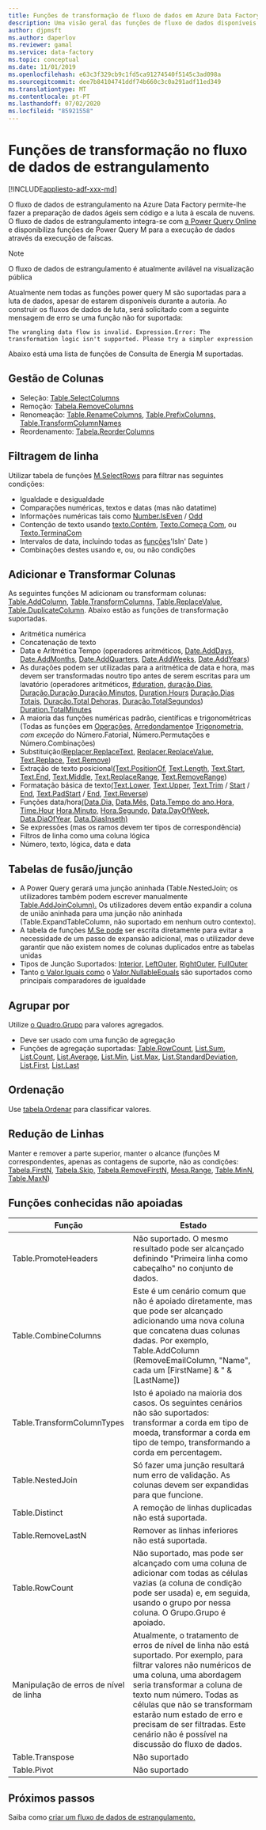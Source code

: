 ```yaml
---
title: Funções de transformação de fluxo de dados em Azure Data Factory
description: Uma visão geral das funções de fluxo de dados disponíveis na Azure Data Factory
author: djpmsft
ms.author: daperlov
ms.reviewer: gamal
ms.service: data-factory
ms.topic: conceptual
ms.date: 11/01/2019
ms.openlocfilehash: e63c3f329cb9c1fd5ca91274540f5145c3ad098a
ms.sourcegitcommit: dee7b84104741ddf74b660c3c0a291adf11ed349
ms.translationtype: MT
ms.contentlocale: pt-PT
ms.lasthandoff: 07/02/2020
ms.locfileid: "85921558"
---
```

# <a name="transformation-functions-in-wrangling-data-flow"></a>Funções de transformação no fluxo de dados de estrangulamento

[!INCLUDE[appliesto-adf-xxx-md](includes/appliesto-adf-xxx-md.md)]

O fluxo de dados de estrangulamento na Azure Data Factory permite-lhe fazer a preparação de dados ágeis sem código e a luta à escala de nuvens. O fluxo de dados de estrangulamento integra-se com [a Power Query Online](https://docs.microsoft.com/powerquery-m/power-query-m-reference) e disponibiliza funções de Power Query M para a execução de dados através da execução de faíscas. 

> [!NOTE]
> O fluxo de dados de estrangulamento é atualmente avilável na visualização pública

Atualmente nem todas as funções power query M são suportadas para a luta de dados, apesar de estarem disponíveis durante a autoria. Ao construir os fluxos de dados de luta, será solicitado com a seguinte mensagem de erro se uma função não for suportada:

`The wrangling data flow is invalid. Expression.Error: The transformation logic isn't supported. Please try a simpler expression`

Abaixo está uma lista de funções de Consulta de Energia M suportadas.

## <a name="column-management"></a>Gestão de Colunas

* Seleção: [Table.SelectColumns](https://docs.microsoft.com/powerquery-m/table-selectcolumns)
* Remoção: [Tabela.RemoveColumns](https://docs.microsoft.com/powerquery-m/table-removecolumns)
* Renomeação: [Table.RenameColumns,](https://docs.microsoft.com/powerquery-m/table-renamecolumns) [Table.PrefixColumns,](https://docs.microsoft.com/powerquery-m/table-prefixcolumns) [Table.TransformColumnNames](https://docs.microsoft.com/powerquery-m/table-transformcolumnnames)
* Reordenamento: [Tabela.ReorderColumns](https://docs.microsoft.com/powerquery-m/table-reordercolumns)

## <a name="row-filtering"></a>Filtragem de linha

Utilizar tabela de funções [M.SelectRows](https://docs.microsoft.com/powerquery-m/table-selectrows) para filtrar nas seguintes condições:

* Igualdade e desigualdade
* Comparações numéricas, textos e datas (mas não datatime)
* Informações numéricas tais como [Number.IsEven](https://docs.microsoft.com/powerquery-m/number-iseven) / [Odd](https://docs.microsoft.com/powerquery-m/number-iseven)
* Contenção de texto usando [texto.Contém](https://docs.microsoft.com/powerquery-m/text-contains), [Texto.Começa Com](https://docs.microsoft.com/powerquery-m/text-startswith), ou [Texto.TerminaCom](https://docs.microsoft.com/powerquery-m/text-endswith)
* Intervalos de data, incluindo todas as [funções](https://docs.microsoft.com/powerquery-m/date-functions)'IsIn' Date ) 
* Combinações destes usando e, ou, ou não condições

## <a name="adding-and-transforming-columns"></a>Adicionar e Transformar Colunas

As seguintes funções M adicionam ou transformam colunas: [Table.AddColumn](https://docs.microsoft.com/powerquery-m/table-addcolumn), [Table.TransformColumns,](https://docs.microsoft.com/powerquery-m/table-transformcolumns) [Table.ReplaceValue](https://docs.microsoft.com/powerquery-m/table-replacevalue), [Table.DuplicateColumn](https://docs.microsoft.com/powerquery-m/table-duplicatecolumn). Abaixo estão as funções de transformação suportadas.

* Aritmética numérica
* Concatenação de texto
* Data e Aritmética Tempo (operadores aritméticos, [Date.AddDays](https://docs.microsoft.com/powerquery-m/date-adddays), [Date.AddMonths](https://docs.microsoft.com/powerquery-m/date-addmonths), [Date.AddQuarters](https://docs.microsoft.com/powerquery-m/date-addquarters), [Date.AddWeeks](https://docs.microsoft.com/powerquery-m/date-addweeks), [Date.AddYears](https://docs.microsoft.com/powerquery-m/date-addyears))
* As durações podem ser utilizadas para a aritmética de data e hora, mas devem ser transformadas noutro tipo antes de serem escritas para um lavatório (operadores aritméticos, [#duration,](https://docs.microsoft.com/powerquery-m/sharpduration) [duração.Dias,](https://docs.microsoft.com/powerquery-m/duration-days) [Duração.Duração,Duração.Minutos,](https://docs.microsoft.com/powerquery-m/duration-minutes) [Duration.Hours](https://docs.microsoft.com/powerquery-m/duration-hours) [Duração.Dias](https://docs.microsoft.com/powerquery-m/duration-seconds) [Totais,](https://docs.microsoft.com/powerquery-m/duration-totaldays) [Duração.Total Dehoras,](https://docs.microsoft.com/powerquery-m/duration-totalhours) [Duração.TotalSegundos](https://docs.microsoft.com/powerquery-m/duration-totalseconds)) [Duration.TotalMinutes](https://docs.microsoft.com/powerquery-m/duration-totalminutes)    
* A maioria das funções numéricas padrão, científicas e trigonométricas (Todas as funções em [Operações,](https://docs.microsoft.com/powerquery-m/number-functions#operations) [Arredondamento](https://docs.microsoft.com/powerquery-m/number-functions#rounding)e [Trigonometria,](https://docs.microsoft.com/powerquery-m/number-functions#trigonometry) *com exceção* do Número.Fatorial, Número.Permutações e Número.Combinações)
* Substituição[(Replacer.ReplaceText,](https://docs.microsoft.com/powerquery-m/replacer-replacetext) [Replacer.ReplaceValue,](https://docs.microsoft.com/powerquery-m/replacer-replacevalue) [Text.Replace,](https://docs.microsoft.com/powerquery-m/text-replace) [Text.Remove](https://docs.microsoft.com/powerquery-m/text-remove))
* Extração de texto posicional[(Text.PositionOf](https://docs.microsoft.com/powerquery-m/text-positionof), [Text.Length](https://docs.microsoft.com/powerquery-m/text-length), [Text.Start](https://docs.microsoft.com/powerquery-m/text-start), [Text.End](https://docs.microsoft.com/powerquery-m/text-end), [Text.Middle](https://docs.microsoft.com/powerquery-m/text-middle), [Text.ReplaceRange](https://docs.microsoft.com/powerquery-m/text-replacerange), [Text.RemoveRange](https://docs.microsoft.com/powerquery-m/text-removerange))
* Formatação básica de texto[(Text.Lower](https://docs.microsoft.com/powerquery-m/text-lower), [Text.Upper](https://docs.microsoft.com/powerquery-m/text-upper), [Text.Trim](https://docs.microsoft.com/powerquery-m/text-trim) / [Start](https://docs.microsoft.com/powerquery-m/text-trimstart) / [End](https://docs.microsoft.com/powerquery-m/text-trimend), [Text.PadStart](https://docs.microsoft.com/powerquery-m/text-padstart) / [End](https://docs.microsoft.com/powerquery-m/text-padend), [Text.Reverse](https://docs.microsoft.com/powerquery-m/text-reverse))
* Funções data/hora[(Data.Dia,](https://docs.microsoft.com/powerquery-m/date-day) [Data.Mês,](https://docs.microsoft.com/powerquery-m/date-month) [Data.Tempo do ano.Hora,](https://docs.microsoft.com/powerquery-m/date-year) [Time.Hour](https://docs.microsoft.com/powerquery-m/time-hour) [Hora.Minuto,](https://docs.microsoft.com/powerquery-m/time-minute) [Hora.Segundo,](https://docs.microsoft.com/powerquery-m/time-second) [Data.DayOfWeek](https://docs.microsoft.com/powerquery-m/date-dayofweek), [Data.DiaOfYear](https://docs.microsoft.com/powerquery-m/date-dayofyear), [Data.DiasInseth)](https://docs.microsoft.com/powerquery-m/date-daysinmonth)
* Se expressões (mas os ramos devem ter tipos de correspondência)
* Filtros de linha como uma coluna lógica
* Número, texto, lógica, data e data

<a name="mergingjoining-tables"></a>Tabelas de fusão/junção
----------------------
* A Power Query gerará uma junção aninhada (Table.NestedJoin; os utilizadores também podem escrever manualmente [Table.AddJoinColumn).](https://docs.microsoft.com/powerquery-m/table-addjoincolumn)
    Os utilizadores devem então expandir a coluna de união aninhada para uma junção não aninhada (Table.ExpandTableColumn, não suportado em nenhum outro contexto).
* A tabela de funções [M.Se pode](https://docs.microsoft.com/powerquery-m/table-join) ser escrita diretamente para evitar a necessidade de um passo de expansão adicional, mas o utilizador deve garantir que não existem nomes de colunas duplicados entre as tabelas unidas
* Tipos de Junção Suportados: [Interior,](https://docs.microsoft.com/powerquery-m/joinkind-inner) [LeftOuter,](https://docs.microsoft.com/powerquery-m/joinkind-leftouter) [RightOuter,](https://docs.microsoft.com/powerquery-m/joinkind-rightouter) [FullOuter](https://docs.microsoft.com/powerquery-m/joinkind-fullouter)
* Tanto [o Valor.Iguais como](https://docs.microsoft.com/powerquery-m/value-equals) o [Valor.NullableEquals](https://docs.microsoft.com/powerquery-m/value-nullableequals) são suportados como principais comparadores de igualdade

## <a name="group-by"></a>Agrupar por

Utilize [o Quadro.Grupo](https://docs.microsoft.com/powerquery-m/table-group) para valores agregados.
* Deve ser usado com uma função de agregação
* Funções de agregação suportadas: [Table.RowCount](https://docs.microsoft.com/powerquery-m/table-rowcount), [List.Sum](https://docs.microsoft.com/powerquery-m/list-sum), [List.Count](https://docs.microsoft.com/powerquery-m/list-count), [List.Average](https://docs.microsoft.com/powerquery-m/list-average), [List.Min](https://docs.microsoft.com/powerquery-m/list-min), [List.Max](https://docs.microsoft.com/powerquery-m/list-max), [List.StandardDeviation](https://docs.microsoft.com/powerquery-m/list-standarddeviation), [List.First](https://docs.microsoft.com/powerquery-m/list-first), [List.Last](https://docs.microsoft.com/powerquery-m/list-last)

## <a name="sorting"></a>Ordenação

Use [tabela.Ordenar](https://docs.microsoft.com/powerquery-m/table-sort) para classificar valores.

## <a name="reducing-rows"></a>Redução de Linhas

Manter e remover a parte superior, manter o alcance (funções M correspondentes, apenas as contagens de suporte, não as condições: [Tabela.FirstN,](https://docs.microsoft.com/powerquery-m/table-firstn) [Tabela.Skip,](https://docs.microsoft.com/powerquery-m/table-skip) [Tabela.RemoveFirstN,](https://docs.microsoft.com/powerquery-m/table-removefirstn) [Mesa.Range](https://docs.microsoft.com/powerquery-m/table-range), [Table.MinN](https://docs.microsoft.com/powerquery-m/table-minn), [Table.MaxN](https://docs.microsoft.com/powerquery-m/table-maxn))

## <a name="known-unsupported-functions"></a>Funções conhecidas não apoiadas

| Função | Estado |
| -- | -- |
| Table.PromoteHeaders | Não suportado. O mesmo resultado pode ser alcançado definindo "Primeira linha como cabeçalho" no conjunto de dados. |
| Table.CombineColumns | Este é um cenário comum que não é apoiado diretamente, mas que pode ser alcançado adicionando uma nova coluna que concatena duas colunas dadas.  Por exemplo, Table.AddColumn (RemoveEmailColumn, "Name", cada um [FirstName] & " & [LastName]) |
| Table.TransformColumnTypes | Isto é apoiado na maioria dos casos. Os seguintes cenários não são suportados: transformar a corda em tipo de moeda, transformar a corda em tipo de tempo, transformando a corda em percentagem. |
| Table.NestedJoin | Só fazer uma junção resultará num erro de validação. As colunas devem ser expandidas para que funcione. |
| Table.Distinct | A remoção de linhas duplicadas não está suportada. |
| Table.RemoveLastN | Remover as linhas inferiores não está suportada. |
| Table.RowCount | Não suportado, mas pode ser alcançado com uma coluna de adicionar com todas as células vazias (a coluna de condição pode ser usada) e, em seguida, usando o grupo por nessa coluna. O Grupo.Grupo é apoiado. | 
| Manipulação de erros de nível de linha | Atualmente, o tratamento de erros de nível de linha não está suportado. Por exemplo, para filtrar valores não numéricos de uma coluna, uma abordagem seria transformar a coluna de texto num número. Todas as células que não se transformam estarão num estado de erro e precisam de ser filtradas. Este cenário não é possível na discussão do fluxo de dados. |
| Table.Transpose | Não suportado |
| Table.Pivot | Não suportado |

## <a name="next-steps"></a>Próximos passos

Saiba como [criar um fluxo de dados de estrangulamento.](wrangling-data-flow-tutorial.md)